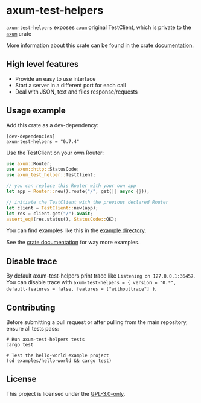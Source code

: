 # axum-test-helpers

`axum-test-helpers` exposes [`axum`] original TestClient, which is private to the [`axum`] crate

More information about this crate can be found in the [crate documentation][docs].

## High level features

- Provide an easy to use interface
- Start a server in a different port for each call
- Deal with JSON, text and files response/requests

## Usage example

Add this crate as a dev-dependency:

```
[dev-dependencies]
axum-test-helpers = "0.7.4"
```

Use the TestClient on your own Router:

```rust
use axum::Router;
use axum::http::StatusCode;
use axum_test_helper::TestClient;

// you can replace this Router with your own app
let app = Router::new().route("/", get(|| async {}));

// initiate the TestClient with the previous declared Router
let client = TestClient::new(app);
let res = client.get("/").await;
assert_eq!(res.status(), StatusCode::OK);
```

You can find examples like this in
the [example directory][examples].

See the [crate documentation][docs] for way more examples.

## Disable trace

By default axum-test-helpers print trace like `Listening on 127.0.0.1:36457`. You can disable trace with `axum-test-helpers = { version = "0.*", default-features = false, features = ["withouttrace"] }`.

## Contributing

Before submitting a pull request or after pulling from the main repository, ensure all tests pass:

```shell
# Run axum-test-helpers tests
cargo test

# Test the hello-world example project
(cd examples/hello-world && cargo test)
```

## License

This project is licensed under the [GPL-3.0-only][license].

[`axum`]: https://github.com/tokio-rs/axum/blob/62324aad912f17059c0952bea5989d27f05a96b3/axum/src/test_helpers/test_client.rs
[examples]: https://github.com/joseburgosguntin/axum-test-helpers/tree/main/examples/
[docs]: https://docs.rs/axum-test-helpers
[license]: https://github.com/joseburgosguntin/axum-test-helpers/blob/main/LICENSE
